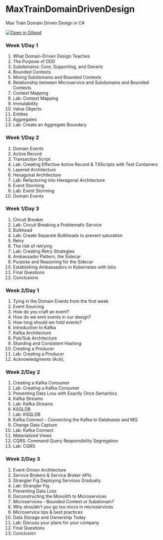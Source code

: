 # MaxTrainDomainDrivenDesign
Max Train Domain Driven Design in C#

[![Open in Gitpod](https://gitpod.io/button/open-in-gitpod.svg)](https://gitpod.io/github.com/dhinojosa/MaxTrainDomainDrivenDesign)

### Week 1/Day 1
1. What Domain-Driven Design Teaches
2. The Purpose of DDD
3. Subdomains: Core, Supporting, and Generic
4. Bounded Contexts
5. Mixing Subdomains and Bounded Contexts
6. Relationship between Microservice and Subdomains and Bounded Contexts
7. Context Mapping
8. Lab: Context Mapping
9. Immutability
10. Value Objects
11. Entities
12. Aggregates
13. Lab: Create an Aggregate Boundary

### Week 1/Day 2
1. Domain Events
2. Active Record
3. Transaction Script
4. Lab: Creating Effective Active Record & TXScripts with Test Containers
5. Layered Architecture
6. Hexagonal Architecture
7. Lab: Refactoring into Hexagonal Architecture
8. Event Storming
9. Lab: Event Storming 
10. Domain Events

### Week 1/Day 3
1. Circuit Breaker
2. Lab: Circuit Breaking a Problematic Service
3. Bulkhead
4. Lab: Create Separate Bulkheads to prevent saturation
5. Retry
6. The risk of retrying
7. Lab: Creating Retry Strategies
8. Ambassador Pattern, the Sidecar
9. Purpose and Reasoning for the Sidecar
10. Establishing Ambassadors in Kubernetes with Istio
11. Final Questions
12. Conclusions


### Week 2/Day 1

1. Tying in the Domain Events from the first week
2. Event Sourcing
3. How do you craft an event?
4. How do we emit events in our design?
5. How long should we hold events?
6. Introduction to Kafka
7. Kafka Architecture
8. Pub/Sub Architecture
9. Sharding and Consistent Hashing
10. Creating a Producer
11. Lab: Creating a Producer
12. Acknowledgments (Ack), 

### Week 2/Day 2
1. Creating a Kafka Consumer
2. Lab: Creating a Kafka Consumer
3. Preventing Data Loss with Exactly Once Semantics
4. Kafka Streams
5. Lab: Kafka Streams
6. KSQLDB
7. Lab: KSQLDB
8. Kafka Connect - Connecting the Kafka to Databases and MQ
9. Change Data Capture
10. Lab: Kafka Connect
11. Materialized Views
12. CQRS: Command Query Responsibility Segregation
13. Lab: CQRS

### Week 2/Day 3

1. Event-Driven Architecture
2. Service Brokers & Service Broker APIs
3. Strangler Fig Deploying Services Gradually
4. Lab: Strangler Fig
5. Preventing Data Loss
6. Deconstructing the Monolith to Microservices
7. Microservices - Bounded Context or Subdomain?
8. Why shouldn't you go too micro in microservices
9. Microservice tips & best practices
10. Data Storage and Ownership Today
11. Lab: Discuss your plans for your company
12. Final Questions
13. Conclusion
